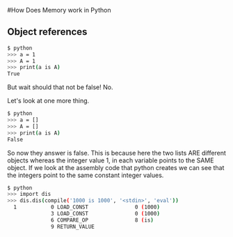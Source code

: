 #How Does Memory work in Python

## Object references
```bash
$ python
>>> a = 1
>>> A = 1
>>> print(a is A)
True
```
But wait should that not be false! No. 

Let's look at one more thing.
```bash
$ python
>>> a = []
>>> A = []
>>> print(a is A)
False
```
So now they answer is false. This is because here the two lists ARE different objects whereas the integer value 1, in each variable points to the SAME object.
If we look at the assembly code that python creates we can see that the integers point to the same constant integer values.
```bash
$ python
>>> import dis
>>> dis.dis(compile('1000 is 1000', '<stdin>', 'eval'))
  1           0 LOAD_CONST               0 (1000)
              3 LOAD_CONST               0 (1000)
              6 COMPARE_OP               8 (is)
              9 RETURN_VALUE
```


